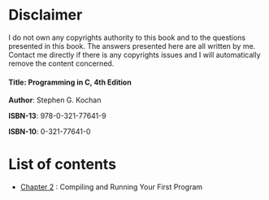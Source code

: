 # Disclaimer

I do not own any copyrights authority to this book and to the questions presented in this book. The answers presented here are all written by me. Contact me directly if there is any copyrights issues and I will automatically remove the content concerned. 

####  Title:    Programming in C, 4th Edition 
   **Author**:  Stephen G. Kochan 
   
   **ISBN-13**:  978-0-321-77641-9
   
   **ISBN-10**:  0-321-77641-0

# List of contents

* [Chapter 2](https://github.com/j0mma/programming-languages/tree/main/C/book-answers/programming-in-c/chap2) : Compiling and Running Your First Program





